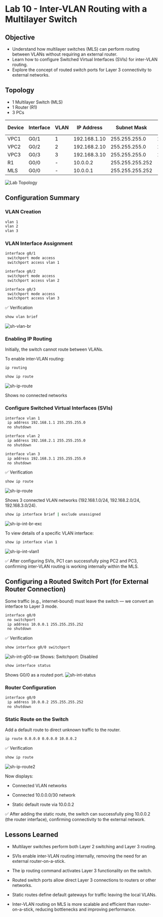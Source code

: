 # Lab 10 - Inter-VLAN Routing with a Multilayer Switch

## Objective

- Understand how multilayer switches (MLS) can perform routing between VLANs without requiring an external router.  
- Learn how to configure Switched Virtual Interfaces (SVIs) for inter-VLAN routing.  
- Explore the concept of routed switch ports for Layer 3 connectivity to external networks.  

## Topology

- 1 Multilayer Switch (MLS)  
- 1 Router (R1)  
- 3 PCs  

| Device | Interface | VLAN | IP Address     | Subnet Mask   | Default Gateway |
|---------|-----------|------|----------------|---------------|-----------------|
| VPC1    | G0/1      | 1    | 192.168.1.10   | 255.255.255.0 | 192.168.1.1     |
| VPC2    | G0/2      | 2    | 192.168.2.10   | 255.255.255.0 | 192.168.2.1     |
| VPC3    | G0/3      | 3    | 192.168.3.10   | 255.255.255.0 | 192.168.3.1     |
| R1      | G0/0      | -    | 10.0.0.2       | 255.255.255.252 | -             |
| MLS     | G0/0      | -    | 10.0.0.1       | 255.255.255.252 | -             |

![Lab Topology](diagram.png)

## Configuration Summary

### VLAN Creation

```bash
vlan 1
vlan 2
vlan 3
```

### VLAN Interface Assignment
```bash 
interface g0/1
 switchport mode access
 switchport access vlan 1

interface g0/2
 switchport mode access
 switchport access vlan 2

interface g0/3
 switchport mode access
 switchport access vlan 3
```

✅ Verification
```bash
show vlan brief
```
![sh-vlan-br](captures/sh-vlan-br.png)

### Enabling IP Routing
Initially, the switch cannot route between VLANs.

To enable inter-VLAN routing:

```bash
ip routing
```

```bash
show ip route
```

![sh-ip-route](captures/sh-ip-route.png)

Shows no connected networks

### Configure Switched Virtual Interfaces (SVIs)
```bash
interface vlan 1
 ip address 192.168.1.1 255.255.255.0
 no shutdown

interface vlan 2
 ip address 192.168.2.1 255.255.255.0
 no shutdown

interface vlan 3
 ip address 192.168.3.1 255.255.255.0
 no shutdown
```

✅ Verification

```bash
show ip route
```
![sh-ip-route](captures/sh-ip-route2.png)

Shows 3 connected VLAN networks (192.168.1.0/24, 192.168.2.0/24, 192.168.3.0/24).

```bash
show ip interface brief | exclude unassigned
```
![sh-ip-int-br-exc](captures/sh-ip-int-br-exc.png)

To view details of a specific VLAN interface:
```bash
show ip interface vlan 1
```
![sh-ip-int-vlan1](captures/sh-ip-int-vlan1.png)

✅ After configuring SVIs, PC1 can successfully ping PC2 and PC3, confirming inter-VLAN routing is working internally within the MLS.

## Configuring a Routed Switch Port (for External Router Connection)
Some traffic (e.g., internet-bound) must leave the switch — we convert an interface to Layer 3 mode.

```bash
interface g0/0
 no switchport
 ip address 10.0.0.1 255.255.255.252
 no shutdown
```
✅ Verification

```bash
show interface g0/0 switchport
```
![sh-int-g00-sw](captures/sh-int-g00-sw.png)
Shows: Switchport: Disabled


```bash
show interface status
```
Shows G0/0 as a routed port.
![sh-int-status](captures/sh-int-st.png)

### Router Configuration

```bash
interface g0/0
 ip address 10.0.0.2 255.255.255.252
 no shutdown
```
### Static Route on the Switch
Add a default route to direct unknown traffic to the router.

```bash
ip route 0.0.0.0 0.0.0.0 10.0.0.2
```
✅ Verification

```bash
show ip route
```
![sh-ip-route2](captures/sh-ip-route3.png)

Now displays:

- Connected VLAN networks

- Connected 10.0.0.0/30 network

- Static default route via 10.0.0.2


✅ After adding the static route, the switch can successfully ping 10.0.0.2 (the router interface), confirming connectivity to the external network.

## Lessons Learned
- Multilayer switches perform both Layer 2 switching and Layer 3 routing.

- SVIs enable inter-VLAN routing internally, removing the need for an external router-on-a-stick.

- The ip routing command activates Layer 3 functionality on the switch.

- Routed switch ports allow direct Layer 3 connections to routers or other networks.

- Static routes define default gateways for traffic leaving the local VLANs.

- Inter-VLAN routing on MLS is more scalable and efficient than router-on-a-stick, reducing bottlenecks and improving performance.
